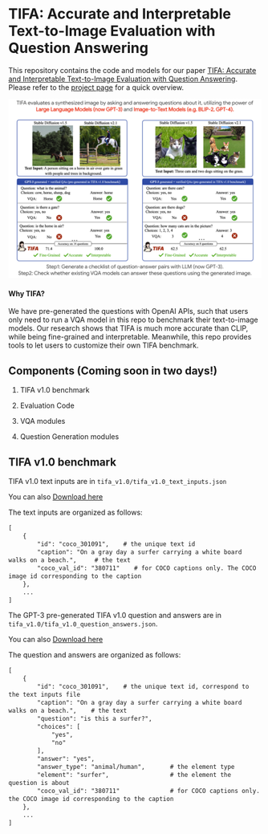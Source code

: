 # TIFA: Accurate and Interpretable Text-to-Image Evaluation with Question Answering

This repository contains the code and models for our paper [TIFA: Accurate and Interpretable Text-to-Image Evaluation with Question Answering](https://arxiv.org/abs/2303.11897). Please refer to the [project page](https://tifa-benchmark.github.io/) for a quick overview.

<img src="static/tifa_webteaser2.png" width="800">

#### Why TIFA?
We have pre-generated the questions with OpenAI APIs, such that users only need to run a VQA model in this repo to benchmark their text-to-image models. Our research shows that TIFA is much more accurate than CLIP, while being fine-grained and interpretable. Meanwhile, this repo provides tools to let users to customize their own TIFA benchmark.

## Components (Coming soon in two days!)

1. TIFA v1.0 benchmark

2. Evaluation Code

3. VQA modules

4. Question Generation modules


## TIFA v1.0 benchmark

TIFA v1.0 text inputs are in `tifa_v1.0/tifa_v1.0_text_inputs.json` 

You can also <a href="https://raw.githubusercontent.com/Yushi-Hu/tifa/main/tifa_v1.0/tifa_v1.0_text_inputs.json" download>Download here</a>

The text inputs are organized as follows:

```console
[
    {
        "id": "coco_301091",    # the unique text id
        "caption": "On a gray day a surfer carrying a white board walks on a beach.",     # the text
        "coco_val_id": "380711"    # for COCO captions only. The COCO image id corresponding to the caption
    },
    ...
]
```

The GPT-3 pre-generated TIFA v1.0 question and answers are in `tifa_v1.0/tifa_v1.0_question_answers.json`. 

You can also <a href="https://raw.githubusercontent.com/Yushi-Hu/tifa/main/tifa_v1.0/tifa_v1.0_question_answers.json" download>Download here</a>

The question and answers are organized as follows:


```console
[
    {
        "id": "coco_301091",    # the unique text id, correspond to the text inputs file
        "caption": "On a gray day a surfer carrying a white board walks on a beach.",    # the text
        "question": "is this a surfer?",
        "choices": [
            "yes",
            "no"
        ],
        "answer": "yes",
        "answer_type": "animal/human",       # the element type
        "element": "surfer",                 # the element the question is about
        "coco_val_id": "380711"              # for COCO captions only. the COCO image id corresponding to the caption
    },
    ...
]
```
